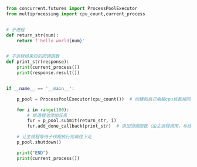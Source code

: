 
<BlogInfo id="844" title="32.进程池中添加额外的任务" author="白日梦想猿" pv=0 read_times=0 pre_cost_time=0分30秒 category="并发编程" tag_list="['并发编程']" create_time="2022.03.05 22:23:29" update_time="2022.03.05 22:33:43" />

```python
from concurrent.futures import ProcessPoolExecutor
from multiprocessing import cpu_count,current_process


# 子进程
def return_str(num):
    return f'hello world{num}'


# 子进程结束后的回调函数
def print_str(response):
    print(current_process())
    print(response.result())


if __name__ == '__main__':

    p_pool = ProcessPoolExecutor(cpu_count())  # 创建和自己电脑cpu核数相同进程数的进程池

    for i in range(100):
        # 给进程池添加任务
        fur = p_pool.submit(return_str, i)
        fur.add_done_callback(print_str)  # 添加回调函数（由主进程调用，与线程池不一样）

    # 让主线程等待子线程执行完再往下走
    p_pool.shutdown()

    print("END")
    print(current_process())


```

